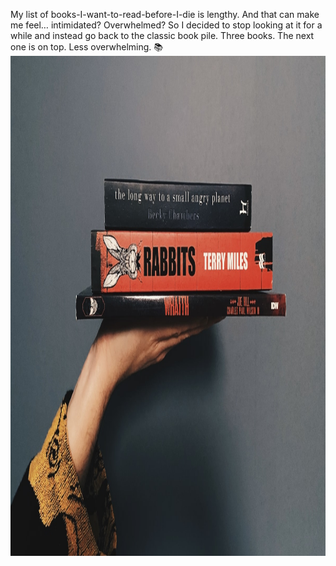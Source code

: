 ---
---

My list of books-I-want-to-read-before-I-die is lengthy. And that can make me feel… intimidated? Overwhelmed? So I decided to stop looking at it for a while and instead go back to the classic book pile. Three books. The next one is on top. Less overwhelming. 📚
<img src="/images/pile-of-books.jpg" width="1200" height="800" alt="A hand holding a pile of books. The long way to a small angry planet, by Becky Chambers, Rabbits, by Terry Miles, and Wraith, by Joe Hill." />
